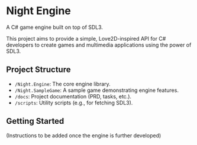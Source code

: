 # Night Engine

A C# game engine built on top of SDL3.

This project aims to provide a simple, Love2D-inspired API for C# developers to create games and multimedia applications using the power of SDL3.

## Project Structure

- `/Night.Engine`: The core engine library.
- `/Night.SampleGame`: A sample game demonstrating engine features.
- `/docs`: Project documentation (PRD, tasks, etc.).
- `/scripts`: Utility scripts (e.g., for fetching SDL3).

## Getting Started

(Instructions to be added once the engine is further developed)